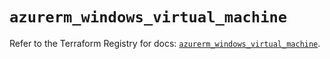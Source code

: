 # `azurerm_windows_virtual_machine`

Refer to the Terraform Registry for docs: [`azurerm_windows_virtual_machine`](https://registry.terraform.io/providers/hashicorp/azurerm/3.105.0/docs/resources/windows_virtual_machine).
